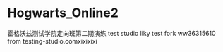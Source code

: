 # Hogwarts_Online2

霍格沃兹测试学院定向班第二期演练
test studio
liky test fork
ww36315610
from testing-studio.comxixixixi
